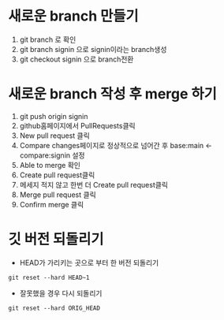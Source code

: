 # 새로운 branch 만들기

1. git branch 로 확인
2. git branch signin 으로 signin이라는 branch생성
3. git checkout signin 으로 branch전환

# 새로운 branch 작성 후 merge 하기
1. git push origin signin
2. github홈페이지에서 PullRequests클릭
3. New pull request 클릭
4. Compare changes페이지로 정상적으로 넘어간 후 base:main <- compare:signin 설정
5. Able to merge 확인
6. Create pull request클릭
7. 메세지 적지 않고 한번 더 Create pull request클릭
8. Merge pull request 클릭
9. Confirm merge 클릭

# 깃 버전 되돌리기
- HEAD가 가리키는 곳으로 부터 한 버전 되돌리기
```
git reset --hard HEAD~1 
``` 
- 잘못했을 경우 다시 되돌리기
```
git reset --hard ORIG_HEAD
```
